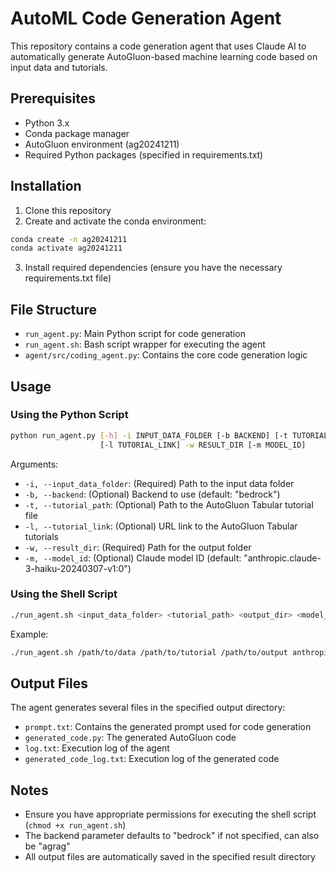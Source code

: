 # AutoML Code Generation Agent

This repository contains a code generation agent that uses Claude AI to automatically generate AutoGluon-based machine learning code based on input data and tutorials.

## Prerequisites

- Python 3.x
- Conda package manager
- AutoGluon environment (ag20241211)
- Required Python packages (specified in requirements.txt)

## Installation

1. Clone this repository
2. Create and activate the conda environment:
```bash
conda create -n ag20241211
conda activate ag20241211
```

3. Install required dependencies (ensure you have the necessary requirements.txt file)

## File Structure

- `run_agent.py`: Main Python script for code generation
- `run_agent.sh`: Bash script wrapper for executing the agent
- `agent/src/coding_agent.py`: Contains the core code generation logic

## Usage

### Using the Python Script

```bash
python run_agent.py [-h] -i INPUT_DATA_FOLDER [-b BACKEND] [-t TUTORIAL_PATH] 
                    [-l TUTORIAL_LINK] -w RESULT_DIR [-m MODEL_ID]
```

Arguments:
- `-i, --input_data_folder`: (Required) Path to the input data folder
- `-b, --backend`: (Optional) Backend to use (default: "bedrock")
- `-t, --tutorial_path`: (Optional) Path to the AutoGluon Tabular tutorial file
- `-l, --tutorial_link`: (Optional) URL link to the AutoGluon Tabular tutorials
- `-w, --result_dir`: (Required) Path for the output folder
- `-m, --model_id`: (Optional) Claude model ID (default: "anthropic.claude-3-haiku-20240307-v1:0")

### Using the Shell Script

```bash
./run_agent.sh <input_data_folder> <tutorial_path> <output_dir> <model_id> <backend>
```

Example:
```bash
./run_agent.sh /path/to/data /path/to/tutorial /path/to/output anthropic.claude-3-haiku-20240307-v1:0 bedrock
```

## Output Files

The agent generates several files in the specified output directory:
- `prompt.txt`: Contains the generated prompt used for code generation
- `generated_code.py`: The generated AutoGluon code
- `log.txt`: Execution log of the agent
- `generated_code_log.txt`: Execution log of the generated code

## Notes

- Ensure you have appropriate permissions for executing the shell script (`chmod +x run_agent.sh`)
- The backend parameter defaults to "bedrock" if not specified, can also be "agrag"
- All output files are automatically saved in the specified result directory
